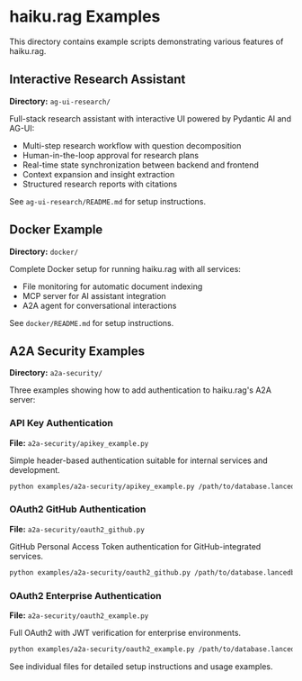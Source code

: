 # haiku.rag Examples

This directory contains example scripts demonstrating various features of haiku.rag.

## Interactive Research Assistant

**Directory:** `ag-ui-research/`

Full-stack research assistant with interactive UI powered by Pydantic AI and AG-UI:
- Multi-step research workflow with question decomposition
- Human-in-the-loop approval for research plans
- Real-time state synchronization between backend and frontend
- Context expansion and insight extraction
- Structured research reports with citations

See `ag-ui-research/README.md` for setup instructions.

## Docker Example

**Directory:** `docker/`

Complete Docker setup for running haiku.rag with all services:
- File monitoring for automatic document indexing
- MCP server for AI assistant integration
- A2A agent for conversational interactions

See `docker/README.md` for setup instructions.

## A2A Security Examples

**Directory:** `a2a-security/`

Three examples showing how to add authentication to haiku.rag's A2A server:

### API Key Authentication

**File:** `a2a-security/apikey_example.py`

Simple header-based authentication suitable for internal services and development.

```bash
python examples/a2a-security/apikey_example.py /path/to/database.lancedb
```

### OAuth2 GitHub Authentication

**File:** `a2a-security/oauth2_github.py`

GitHub Personal Access Token authentication for GitHub-integrated services.

```bash
python examples/a2a-security/oauth2_github.py /path/to/database.lancedb
```

### OAuth2 Enterprise Authentication

**File:** `a2a-security/oauth2_example.py`

Full OAuth2 with JWT verification for enterprise environments.

```bash
python examples/a2a-security/oauth2_example.py /path/to/database.lancedb
```

See individual files for detailed setup instructions and usage examples.
